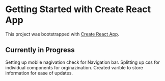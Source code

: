# Getting Started with Create React App

This project was bootstrapped with [Create React App](https://github.com/facebook/create-react-app).

## Currently in Progress

Setting up mobile nagivation check for Navigation bar. Splitting up css for individual components for orginazination. Created varible to store information for ease of updates.

